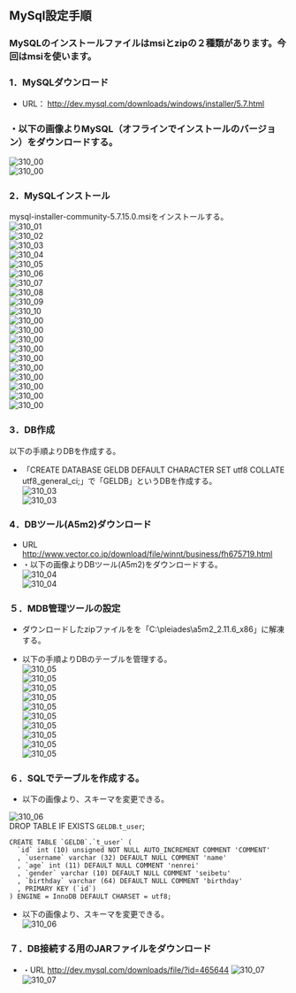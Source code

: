 ## MySql設定手順
### MySQLのインストールファイルはmsiとzipの２種類があります。今回はmsiを使います。  

### 1．MySQLダウンロード  
  - URL：
  http://dev.mysql.com/downloads/windows/installer/5.7.html
### ・以下の画像よりMySQL（オフラインでインストールのバージョン）をダウンロードする。  
![310_00](https://github.com/wangdl000/study/blob/master/03_MVC/resource_mysql/00_download.PNG)  
![310_00](https://github.com/wangdl000/study/blob/master/03_MVC/resource_mysql/00_file.PNG)  

### 2．MySQLインストール  
mysql-installer-community-5.7.15.0.msiをインストールする。  
![310_01](https://github.com/wangdl000/study/blob/master/03_MVC/resource_mysql/01_install01.PNG)  
![310_02](https://github.com/wangdl000/study/blob/master/03_MVC/resource_mysql/01_install02.PNG)  
![310_03](https://github.com/wangdl000/study/blob/master/03_MVC/resource_mysql/01_install03.PNG)  
![310_04](https://github.com/wangdl000/study/blob/master/03_MVC/resource_mysql/01_install04.PNG)  
![310_05](https://github.com/wangdl000/study/blob/master/03_MVC/resource_mysql/01_install05.PNG)  
![310_06](https://github.com/wangdl000/study/blob/master/03_MVC/resource_mysql/01_install06.PNG)  
![310_07](https://github.com/wangdl000/study/blob/master/03_MVC/resource_mysql/01_install07.PNG)  
![310_08](https://github.com/wangdl000/study/blob/master/03_MVC/resource_mysql/01_install08.PNG)  
![310_09](https://github.com/wangdl000/study/blob/master/03_MVC/resource_mysql/01_install09.PNG)  
![310_10](https://github.com/wangdl000/study/blob/master/03_MVC/resource_mysql/01_install10.PNG)  
![310_00](https://github.com/wangdl000/study/blob/master/03_MVC/resource_mysql/01_install11.PNG)  
![310_00](https://github.com/wangdl000/study/blob/master/03_MVC/resource_mysql/01_install12.PNG)  
![310_00](https://github.com/wangdl000/study/blob/master/03_MVC/resource_mysql/01_install13.PNG)  
![310_00](https://github.com/wangdl000/study/blob/master/03_MVC/resource_mysql/01_install14.PNG)  
![310_00](https://github.com/wangdl000/study/blob/master/03_MVC/resource_mysql/01_install15.PNG)  
![310_00](https://github.com/wangdl000/study/blob/master/03_MVC/resource_mysql/01_install16.PNG)  
![310_00](https://github.com/wangdl000/study/blob/master/03_MVC/resource_mysql/01_install17.PNG)  
![310_00](https://github.com/wangdl000/study/blob/master/03_MVC/resource_mysql/01_install18.PNG)  
![310_00](https://github.com/wangdl000/study/blob/master/03_MVC/resource_mysql/01_install19.PNG)  
![310_00](https://github.com/wangdl000/study/blob/master/03_MVC/resource_mysql/01_install20.PNG)  

### 3．DB作成  
以下の手順よりDBを作成する。  
  - 「CREATE DATABASE GELDB DEFAULT CHARACTER SET utf8 COLLATE utf8_general_ci;」で「GELDB」というDBを作成する。  
![310_03](https://github.com/wangdl000/study/blob/master/03_MVC/resource_mysql/03_create1.PNG)  
![310_03](https://github.com/wangdl000/study/blob/master/03_MVC/resource_mysql/03_create2.PNG)  

### 4．DBツール(A5m2)ダウンロード  
  - URL
  http://www.vector.co.jp/download/file/winnt/business/fh675719.html
  - ・以下の画像よりDBツール(A5m2)をダウンロードする。  
![310_04](https://github.com/wangdl000/study/blob/master/03_MVC/resource_mysql/04_a5m2_01.PNG)  
![310_04](https://github.com/wangdl000/study/blob/master/03_MVC/resource_mysql/04_a5m2_02.PNG)  

### ５．MDB管理ツールの設定  
  - ダウンロードしたzipファイルをを「C:\pleiades\a5m2_2.11.6_x86」に解凍する。  

  - 以下の手順よりDBのテーブルを管理する。  
![310_05](https://github.com/wangdl000/study/blob/master/03_MVC/resource_mysql/05_tool1.PNG)  
![310_05](https://github.com/wangdl000/study/blob/master/03_MVC/resource_mysql/05_tool2.PNG)  
![310_05](https://github.com/wangdl000/study/blob/master/03_MVC/resource_mysql/05_tool3.PNG)  
![310_05](https://github.com/wangdl000/study/blob/master/03_MVC/resource_mysql/05_tool4.PNG)  
![310_05](https://github.com/wangdl000/study/blob/master/03_MVC/resource_mysql/05_tool5.PNG)  
![310_05](https://github.com/wangdl000/study/blob/master/03_MVC/resource_mysql/05_tool6.PNG)  
![310_05](https://github.com/wangdl000/study/blob/master/03_MVC/resource_mysql/05_tool7.PNG)  
![310_05](https://github.com/wangdl000/study/blob/master/03_MVC/resource_mysql/05_tool8.PNG)  
![310_05](https://github.com/wangdl000/study/blob/master/03_MVC/resource_mysql/05_tool9.PNG)  
![310_05](https://github.com/wangdl000/study/blob/master/03_MVC/resource_mysql/05_tool10.PNG)  

### ６．SQLでテーブルを作成する。  
  - 以下の画像より、スキーマを変更できる。  
  
![310_06](https://github.com/wangdl000/study/blob/master/03_MVC/resource_mysql/06_use1.PNG)  
    DROP TABLE IF EXISTS `GELDB`.`t_user`; 
    
    CREATE TABLE `GELDB`.`t_user` ( 
      `id` int (10) unsigned NOT NULL AUTO_INCREMENT COMMENT 'COMMENT'
      , `username` varchar (32) DEFAULT NULL COMMENT 'name'
      , `age` int (11) DEFAULT NULL COMMENT 'nenrei'
      , `gender` varchar (10) DEFAULT NULL COMMENT 'seibetu'
      , `birthday` varchar (64) DEFAULT NULL COMMENT 'birthday'
      , PRIMARY KEY (`id`)
    ) ENGINE = InnoDB DEFAULT CHARSET = utf8; 
  - 以下の画像より、スキーマを変更できる。  
![310_06](https://github.com/wangdl000/study/blob/master/03_MVC/resource_mysql/06_use2.PNG)  


### ７．DB接続する用のJARファイルをダウンロード  
  - ・URL
  http://dev.mysql.com/downloads/file/?id=465644
![310_07](https://github.com/wangdl000/study/blob/master/03_MVC/resource_mysql/07_dbjar1.PNG)  
![310_07](https://github.com/wangdl000/study/blob/master/03_MVC/resource_mysql/07_dbjar1.PNG)  













